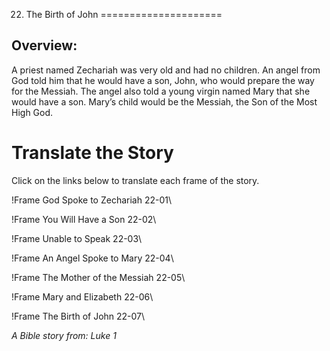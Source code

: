 22. The Birth of John
=====================

Overview:
---------

A priest named Zechariah was very old and had no children. An angel from
God told him that he would have a son, John, who would prepare the way
for the Messiah. The angel also told a young virgin named Mary that she
would have a son. Mary’s child would be the Messiah, the Son of the
Most High God.

Translate the Story
===================

Click on the links below to translate each frame of the story.

!Frame
 God Spoke to Zechariah 22-01\

!Frame
 You Will Have a Son 22-02\

!Frame
 Unable to Speak 22-03\

!Frame
 An Angel Spoke to Mary 22-04\

!Frame
 The Mother of the Messiah 22-05\

!Frame
 Mary and Elizabeth 22-06\

!Frame
 The Birth of John 22-07\

*A Bible story from: Luke 1*

